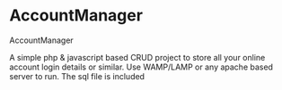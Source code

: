 # AccountManager
AccountManager

A simple php & javascript based CRUD project to store all your online account login details or similar. 
Use WAMP/LAMP or any apache based server to run.
The sql file is included
